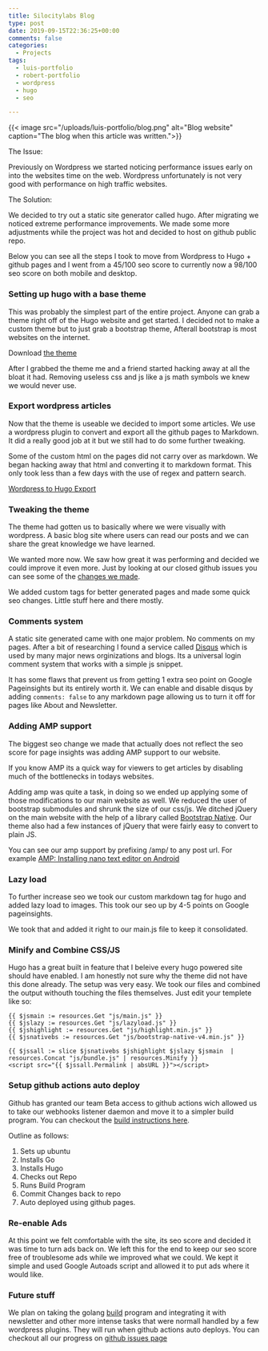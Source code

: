 ```yaml
---
title: Silocitylabs Blog
type: post
date: 2019-09-15T22:36:25+00:00
comments: false
categories:
  - Projects
tags:
  - luis-portfolio
  - robert-portfolio
  - wordpress
  - hugo
  - seo

---
```


{{< image src="/uploads/luis-portfolio/blog.png" alt="Blog website" caption="The blog when this article was written.">}}

The Issue: 

Previously on Wordpress we started noticing performance issues early on into the websites time on the web. Wordpress unfortunately is not very good with performance on high traffic websites. 

The Solution:

We decided to try out a static site generator called hugo. After migrating we noticed extreme performance improvements. We made some more adjustments while the project was hot and decided to host on github public repo.

<!--more-->

Below you can see all the steps I took to move from Wordpress to Hugo + github pages and I went from a 45/100 seo score to currently now a 98/100 seo score on both mobile and desktop.

### Setting up hugo with a base theme

This was probably the simplest part of the entire project. Anyone can grab a theme right off of the Hugo website and get started. I decided not to make a custom theme but to just grab a bootstrap theme, Afterall bootstrap is most websites on the internet.

Download [the theme](https://themes.gohugo.io/beautifulhugo/)

After I grabbed the theme me and a friend started hacking away at all the bloat it had. Removing useless css and js like a js math symbols we knew we would never use.

### Export wordpress articles

Now that the theme is useable we decided to import some articles. We use a wordpress plugin to convert and export all the github pages to Markdown. It did a really good job at it but we still had to do some further tweaking.

Some of the custom html on the pages did not carry over as markdown. We began hacking away that html and converting it to markdown format. This only took less than a few days with the use of regex and pattern search.

[Wordpress to Hugo Export](https://downloads.techreanimate.com/toxlbb)

### Tweaking the theme

The theme had gotten us to basically where we were visually with wordpress. A basic blog site where users can read our posts and we can share the great knowledge we have learned. 

We wanted more now. We saw how great it was performing and decided we could improve it even more. Just by looking at our closed github issues you can see some of the [changes we made](https://github.com/SiloCityLabs/blog/issues?q=is%3Aissue+is%3Aclosed).

We added custom tags for better generated pages and made some quick seo changes. Little stuff here and there mostly.

### Comments system

A static site generated came with one major problem. No comments on my pages. After a bit of researching I found a service called [Disqus](https://disqus.com/) which is used by many major news orginizations and blogs. Its a universal login comment system that works with a simple js snippet.

It has some flaws that prevent us from getting 1 extra seo point on Google Pageinsights but its entirely worth it. We can enable and disable disqus by adding `comments: false` to any markdown page allowing us to turn it off for pages like About and Newsletter.

### Adding AMP support

The biggest seo change we made that actually does not reflect the seo score for page insights was adding AMP support to our website.

If you know AMP its a quick way for viewers to get articles by disabling much of the bottlenecks in todays websites.

Adding amp was quite a task, in doing so we ended up applying some of those modifications to our main website as well. We reduced the user of bootstrap submodules and shrunk the size of our css/js. We ditched jQuery on the main website with the help of a library called [Bootstrap Native](https://www.sitepoint.com/use-bootstrap-components-without-jquery/). Our theme also had a few instances of jQuery that were fairly easy to convert to plain JS.

You can see our amp support by prefixing /amp/ to any post url. For example [AMP: Installing nano text editor on Android](https://silocitylabs.com/amp/post/2019/09/26/installing-nano-android/)

### Lazy load

To further increase seo we took our custom markdown tag for hugo and added lazy load to images. This took our seo up by 4-5 points on Google pageinsights.

We took that and added it right to our main.js file to keep it consolidated.

### Minify and Combine CSS/JS

Hugo has a great built in feature that I beleive every hugo powered site should have enabled. I am honestly not sure why the theme did not have this done already. The setup was very easy. We took our files and combined the output withouth touching the files themselves. Just edit your templete like so:

```
{{ $jsmain := resources.Get "js/main.js" }}
{{ $jslazy := resources.Get "js/lazyload.js" }}
{{ $jshighlight := resources.Get "js/highlight.min.js" }}
{{ $jsnativebs := resources.Get "js/bootstrap-native-v4.min.js" }}

{{ $jssall := slice $jsnativebs $jshighlight $jslazy $jsmain  | resources.Concat "js/bundle.js" | resources.Minify }}
<script src="{{ $jssall.Permalink | absURL }}"></script>
```

### Setup github actions auto deploy

Github has granted our team Beta access to github actions wich allowed us to take our webhooks listener daemon and move it to a simpler build program. You can checkout the [build instructions here](https://github.com/SiloCityLabs/blog/blob/master/.github/workflows/build.yml).

Outline as follows:
 1. Sets up ubuntu
 2. Installs Go
 3. Installs Hugo
 4. Checks out Repo
 5. Runs Build Program
 6. Commit Changes back to repo
 7. Auto deployed using github pages.

### Re-enable Ads

At this point we felt comfortable with the site, its seo score and decided it was time to turn ads back on. We left this for the end to keep our seo score free of troublesome ads while we improved what we could. We kept it simple and used Google Autoads script and allowed it to put ads where it would like.

### Future stuff

We plan on taking the golang [build](https://github.com/SiloCityLabs/blog/tree/master/build) program and integrating it with newsletter and other more intense tasks that were normall handled by a few wordpress plugins. They will run when github actions auto deploys. You can checkout all our progress on [github issues page](https://github.com/SiloCityLabs/blog/issues)
